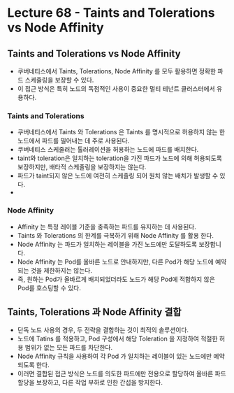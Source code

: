 # Lecture 68 - Taints and Tolerations vs Node Affinity

## Taints and Tolerations vs Node Affinity

- 쿠버네티스에서 Taints, Tolerations, Node Affinity 를 모두 활용하면 정확한 파드 스케줄링을 보장할 수 있다.
- 이 접근 방식은 특히 노드의 독점적인 사용이 중요한 멀티 테넌트 클러스터에서 유용하다.

### Taints and Tolerations
- 쿠버네티스에서 Taints 와 Tolerations 은 Taints 를 명시적으로 허용하지 않는 한 노드에서 파드를 밀어내는 데 주로 사용된다.
- 쿠버네티스 스케줄러는 톨러레이션을 허용하는 노드에 파드를 배치한다.
- taint와 toleration은 일치하는 toleration을 가진 파드가 노드에 의해 허용되도록 보장하지만, 배타적 스케줄링을 보장하지는 않는다.
- 파드가 taint되지 않은 노드에 여전히 스케줄링 되어 원치 않는 배치가 발생할 수 있다.
-

### Node Affinity
- Affinity 는 특정 레이블 기준을 충족하는 파드를 유지하는 데 사용된다.
- Taints 와 Tolerations 의 한계를 극복하기 위해 Node Affinity 를 활용 한다.
- Node Affinity 는 파드가 일치하는 레이블을 가진 노드에만 도달하도록 보장합니다.
- Node Affinity 는 Pod를 올바른 노드로 안내하지만, 다른 Pod가 해당 노드에 예약되는 것을 제한하지는 않는다.
- 즉, 원하는 Pod가 올바르게 배치되었더라도 노드가 해당 Pod에 적합하지 않은 Pod를 호스팅할 수 있다.

## Taints, Tolerations 과 Node Affinity 결합

- 단독 노드 사용의 경우, 두 전략을 결합하는 것이 최적의 솔루션이다.
- 노드에 Tatins 를 적용하고, Pod 구성에서 해당 Toleration 을 지정하여 적절한 허용 범위가 없는 모든 파드를 차단한다.
- Node Affinity 규칙을 사용하여 각 Pod 가 일치하는 레이블이 있는 노드에만 예약되도록 한다.
- 이러면 결합된 접근 방식은 노드를 의도한 파드에만 전용으로 할당하여 올바른 파드 할당을 보장하고, 다른 작업 부하로 인한 간섭을 방지한다.